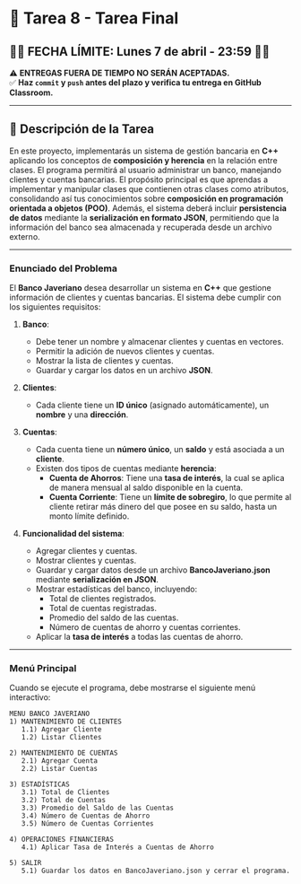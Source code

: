 # **🧮 Tarea 8 - Tarea Final**

## **📢🚨 FECHA LÍMITE: Lunes 7 de abril - 23:59 🚨📢** <!-- omit in toc -->

⚠️ **ENTREGAS FUERA DE TIEMPO NO SERÁN ACEPTADAS.**  
✅ **Haz `commit` y `push` antes del plazo y verifica tu entrega en GitHub Classroom.**

---

## **📖 Descripción de la Tarea** <!-- omit in toc -->

En este proyecto, implementarás un sistema de gestión bancaria en **C++** aplicando los conceptos de **composición y herencia** en la relación entre clases. El programa permitirá al usuario administrar un banco, manejando clientes y cuentas bancarias. El propósito principal es que aprendas a implementar y manipular clases que contienen otras clases como atributos, consolidando así tus conocimientos sobre **composición en programación orientada a objetos (POO)**. Además, el sistema deberá incluir **persistencia de datos** mediante la **serialización en formato JSON**, permitiendo que la información del banco sea almacenada y recuperada desde un archivo externo.

---

### **Enunciado del Problema**  

El **Banco Javeriano** desea desarrollar un sistema en **C++** que gestione información de clientes y cuentas bancarias. El sistema debe cumplir con los siguientes requisitos:  

1. **Banco**:  
   - Debe tener un nombre y almacenar clientes y cuentas en vectores.  
   - Permitir la adición de nuevos clientes y cuentas.  
   - Mostrar la lista de clientes y cuentas.  
   - Guardar y cargar los datos en un archivo **JSON**.  

2. **Clientes**:  
   - Cada cliente tiene un **ID único** (asignado automáticamente), un **nombre** y una **dirección**.  

3. **Cuentas**:  
   - Cada cuenta tiene un **número único**, un **saldo** y está asociada a un **cliente**.  
   - Existen dos tipos de cuentas mediante **herencia**:  
     - **Cuenta de Ahorros**: Tiene una **tasa de interés**, la cual se aplica de manera mensual al saldo disponible en la cuenta.  
     - **Cuenta Corriente**: Tiene un **límite de sobregiro**, lo que permite al cliente retirar más dinero del que posee en su saldo, hasta un monto límite definido.  

4. **Funcionalidad del sistema**:  
   - Agregar clientes y cuentas.  
   - Mostrar clientes y cuentas.  
   - Guardar y cargar datos desde un archivo **BancoJaveriano.json** mediante **serialización en JSON**.  
   - Mostrar estadísticas del banco, incluyendo:  
     - Total de clientes registrados.  
     - Total de cuentas registradas.  
     - Promedio del saldo de las cuentas.  
     - Número de cuentas de ahorro y cuentas corrientes.  
   - Aplicar la **tasa de interés** a todas las cuentas de ahorro.  

---

### **Menú Principal**  

Cuando se ejecute el programa, debe mostrarse el siguiente menú interactivo:  

```
MENU BANCO JAVERIANO
1) MANTENIMIENTO DE CLIENTES
   1.1) Agregar Cliente
   1.2) Listar Clientes

2) MANTENIMIENTO DE CUENTAS
   2.1) Agregar Cuenta
   2.2) Listar Cuentas

3) ESTADÍSTICAS
   3.1) Total de Clientes
   3.2) Total de Cuentas
   3.3) Promedio del Saldo de las Cuentas
   3.4) Número de Cuentas de Ahorro
   3.5) Número de Cuentas Corrientes

4) OPERACIONES FINANCIERAS
   4.1) Aplicar Tasa de Interés a Cuentas de Ahorro

5) SALIR
   5.1) Guardar los datos en BancoJaveriano.json y cerrar el programa.
```


